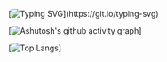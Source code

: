 [![Typing SVG](https://readme-typing-svg.demolab.com?font=Fira+Code&pause=1000&color=B41FF7&width=435&lines=Hello!!!Welcome+to+my+home+page!!!)](https://git.io/typing-svg)


[![Ashutosh's github activity graph](https://github-readme-activity-graph.vercel.app/graph?username=KngJa&theme=vue)]


[![Top Langs](https://github-readme-stats.vercel.app/api/top-langs/?username=KngJa&layout=compact)]
